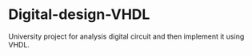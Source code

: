 # Digital-design-VHDL
University project for analysis digital circuit and then implement it using VHDL.
